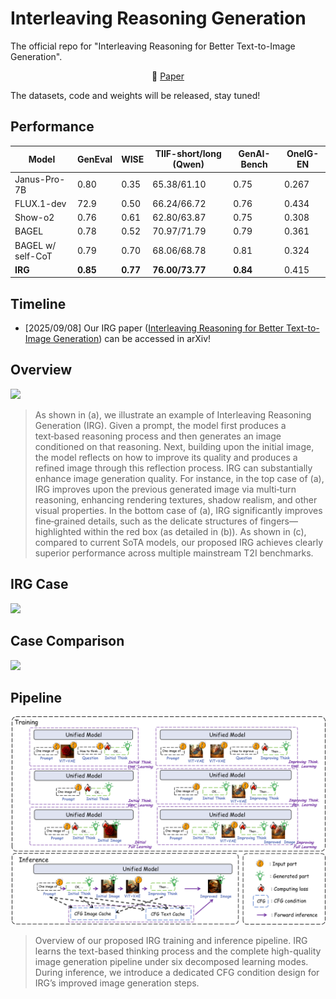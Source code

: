 # Interleaving Reasoning Generation
The official repo for "Interleaving Reasoning for Better Text-to-Image Generation".



<p align="center">
       &nbsp&nbsp📑 <a href="https://arxiv.org/abs/2509.06945">Paper</a>&nbsp&nbsp
</p>

The datasets, code and weights will be released, stay tuned!

## Performance

| Model             | GenEval  | WISE     | TIIF-short/long (Qwen) | GenAI-Bench | OneIG-EN |
| ----------------- | -------- | -------- | ---------------------- | ----------- | -------- |
| Janus-Pro-7B      | 0.80     | 0.35     | 65.38/61.10            | 0.75        | 0.267    |
| FLUX.1-dev        | 72.9     | 0.50     | 66.24/66.72            | 0.76        | 0.434    |
| Show-o2           | 0.76     | 0.61     | 62.80/63.87            | 0.75        | 0.308    |
| BAGEL             | 0.78     | 0.52     | 70.97/71.79            | 0.79        | 0.361    |
| BAGEL w/ self-CoT | 0.79     | 0.70     | 68.06/68.78            | 0.81        | 0.324    |
| **IRG**           | **0.85** | **0.77** | **76.00/73.77**        | **0.84**    | 0.415    |

## Timeline

- [2025/09/08] Our IRG paper ([Interleaving Reasoning for Better Text-to-Image Generation](https://arxiv.org/abs/2509.06945)) can be accessed in arXiv!

## Overview

![](figs/overview.png)

> As shown in (a), we illustrate an example of Interleaving Reasoning Generation (IRG).  Given a prompt, the model first produces a text‑based reasoning process and then generates an image conditioned on that reasoning. Next, building upon the initial image, the model reflects on how to improve its quality and produces a refined image through this reflection process. IRG can substantially enhance image generation quality.  For instance, in the top case of (a), IRG improves upon the previous generated image via multi‑turn reasoning, enhancing rendering textures, shadow realism, and other visual properties.  In the bottom case of (a), IRG significantly improves fine‑grained details, such as the delicate structures of fingers—highlighted within the red box (as detailed in (b)). As shown in (c), compared to current SoTA models, our proposed IRG achieves clearly superior performance across multiple mainstream T2I benchmarks.

## IRG Case

![](figs/big_case.png)

## Case Comparison 

![](figs/compare.png)

## Pipeline

![](figs/pipeline.png)

> Overview of our proposed IRG training and inference pipeline. IRG learns the text-based thinking process and the complete high-quality image generation pipeline under six decomposed learning modes. During inference, we introduce a dedicated CFG condition design for IRG’s improved image generation steps. 
